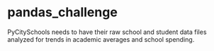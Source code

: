# pandas_challenge

PyCitySchools needs to have their raw school and student data files analyzed for trends in academic averages and school spending. 
